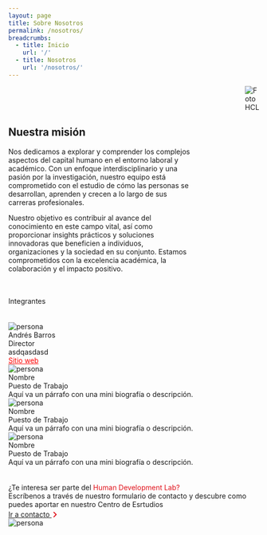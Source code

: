 ```yaml
---
layout: page
title: Sobre Nosotros
permalink: /nosotros/
breadcrumbs:
  - title: Inicio
    url: '/'
  - title: Nosotros
    url: '/nosotros/'
---
```


  <div>
    <div style="display: flex; gap: 100px; justify-content: space-between;">
      <div class="hcl-resumen">
       <br>
       <br>
       <br>
        <h2>
          Nuestra misión
        </h2>
        <p>
          Nos dedicamos a explorar y comprender los complejos aspectos del capital humano en el entorno laboral y académico. Con un enfoque interdisciplinario y una pasión por la investigación, nuestro equipo está comprometido con el estudio de cómo las personas se desarrollan, aprenden y crecen a lo largo de sus carreras profesionales. 
        </p>
        <p>
          Nuestro objetivo es contribuir al avance del conocimiento en este campo vital, así como proporcionar insights prácticos y soluciones innovadoras que beneficien a individuos, organizaciones y la sociedad en su conjunto. Estamos comprometidos con la excelencia académica, la colaboración y el impacto positivo.
        </p>
      </div>
      <div class="img-50">
        <img src="{{ '/assets/images/nosotros.jpg' | prepend: site.baseurl }}" alt="Foto HCL" class="img-responsive" style="max-height: 500px">
      </div>
    </div>
    <br>
    <br>
    <div class="center-title">
      Integrantes
    </div>
    <br>
    <br>
    <div class="four-cards">
      <div class="four-card">
        <div class="contenedor-foto">
          <img src="{{ '/assets/images/persona1.jpg' | prepend: site.baseurl }}" alt="persona" class="img-responsive">
        </div>
        <div class="contenedor-texto">
          <div class="titulo">Andrés Barros</div>
          <div class="subtitulo">Director</div>
          <div class="biografia">
            asdqasdasd
          </div>
          <a href="https://www.google.cl" target="_blank" style="color: red">
            Sitio web
          </a>
        </div>
      </div>
      <div class="four-card">
        <div class="contenedor-foto">
          <img src="{{ '/assets/images/persona2.jpg' | prepend: site.baseurl }}" alt="persona" class="img-responsive">
        </div>
        <div class="contenedor-texto">
          <div class="titulo">Nombre</div>
          <div class="subtitulo">Puesto de Trabajo</div>
          <div class="biografia">Aquí va un párrafo con una mini biografía o descripción.</div>
        </div>
      </div>
      <div class="four-card">
        <div class="contenedor-foto">
          <img src="{{ '/assets/images/persona3.jpg' | prepend: site.baseurl }}" alt="persona" class="img-responsive">
        </div>
        <div class="contenedor-texto">
          <div class="titulo">Nombre</div>
          <div class="subtitulo">Puesto de Trabajo</div>
          <div class="biografia">Aquí va un párrafo con una mini biografía o descripción.</div>
        </div>
      </div>
      <div class="four-card">
        <div class="contenedor-foto">
          <img src="{{ '/assets/images/persona1.jpg' | prepend: site.baseurl }}" alt="persona" class="img-responsive">
        </div>
        <div class="contenedor-texto">
          <div class="titulo">Nombre</div>
          <div class="subtitulo">Puesto de Trabajo</div>
          <div class="biografia">Aquí va un párrafo con una mini biografía o descripción.</div>
        </div>
      </div>
    </div>
    <br>
    <br>
    <div class="contenedor-inferior">
      <div class="mitad texto">
        <div class="fila fila1">¿Te interesa ser parte del <span style="color: #E00F18">Human Development Lab?</span></div>
        <div class="fila fila2">
          Escríbenos a través de nuestro formulario de contacto y descubre como puedes aportar en nuestro Centro de Esrtudios
        </div>
        <div class="fila boton">
          <a href="{{'/contacto' | prepend: site.baseurl}}">
            Ir a contacto 
            <svg width="24" height="24" viewBox="0 0 24 25" fill="none" xmlns="http://www.w3.org/2000/svg" style="margin-bottom: -7px; margin-right: -8px; margin-left: -5px">
              <path d="M12.6 12.5L8 7.9L9.4 6.5L15.4 12.5L9.4 18.5L8 17.1L12.6 12.5Z" fill="#E00F18" />
            </svg>
          </a>
        </div>
      </div>
      <div class="mitad foto">
        <img src="{{ '/assets/images/nosotros-bot.jpg' | prepend: site.baseurl }}" alt="persona" class="img-responsive">
      </div>
    </div>

  </div>
